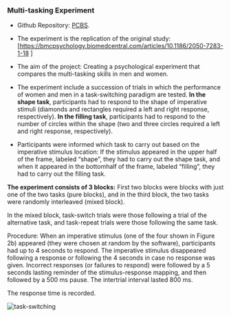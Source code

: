 ### Multi-tasking Experiment

- Github Repository: [PCBS](https://github.com/ervanihank/PCBS-multitasking).
- The experiment is the replication of the original study:  [https://bmcpsychology.biomedcentral.com/articles/10.1186/2050-7283-1-18 ]
- The aim of the project: Creating a psychological experiment that compares the multi-tasking skills in men and women. 
- The experiment include a succession of trials in which the performance of women and men in a task-switching paradigm are tested. 
**In the shape task**, participants had to respond to the shape of imperative stimuli (diamonds and rectangles required a left and right response, respectively).
**In the filling task**, participants had to respond to the number of circles within the shape (two and three circles required a left and right response, respectively).

- Participants were informed which task to carry out based on the imperative stimulus location:
If the stimulus appeared in the upper half of the frame, labeled “shape”, they had to carry out the shape
task, and when it appeared in the bottomhalf of the frame, labeled “filling”, they had to carry out the filling task.

**The experiment consists of 3 blocks:** First two blocks were blocks with just one of the two tasks (pure blocks), and in the third block, the two tasks were randomly interleaved (mixed block).

In the mixed block, task-switch trials were those following a trial of the alternative task, and task-repeat trials were those following the same task.

Procedure:
When an imperative stimulus (one of the four shown in Figure 2b) appeared (they were chosen at random by the software), participants had up to 4 seconds to respond. The imperative stimulus disappeared following a response or following the 4 seconds in case no response was given. Incorrect responses (or failures to respond) were followed by a 5 seconds lasting reminder of the stimulus-response mapping,
and then followed by a 500 ms pause. The intertrial interval lasted 800 ms.

The response time is recorded.

![task-switching](picture.jpg)